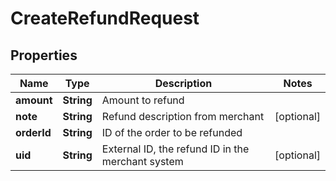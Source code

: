 

# CreateRefundRequest


## Properties

Name | Type | Description | Notes
------------ | ------------- | ------------- | -------------
**amount** | **String** | Amount to refund | 
**note** | **String** | Refund description from merchant |  [optional]
**orderId** | **String** | ID of the order to be refunded | 
**uid** | **String** | External ID, the refund ID in the merchant system |  [optional]



